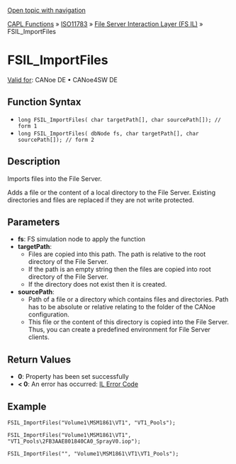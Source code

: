 [Open topic with navigation](../../../../../../CANoeDEFamily.htm#Topics/CAPLFunctions/ISO11783/ISOInteractionLayerFS/Functions/CAPLfunctionIso11783FSILImportFiles.md)

[CAPL Functions](../../../CAPLfunctions.md) » [ISO11783](../../CAPLfunctionsISO11783Overview.md) » [File Server Interaction Layer (FS IL)](../CAPLfunctionsISOILFSOverview.md) » FSIL_ImportFiles

# FSIL_ImportFiles

[Valid for](../../../../Shared/FeatureAvailability.md): CANoe DE • CANoe4SW DE

## Function Syntax

- `long FSIL_ImportFiles( char targetPath[], char sourcePath[]); // form 1`
- `long FSIL_ImportFiles( dbNode fs, char targetPath[], char sourcePath[]); // form 2`

## Description

Imports files into the File Server.

Adds a file or the content of a local directory to the File Server. Existing directories and files are replaced if they are not write protected.

## Parameters

- **fs**: FS simulation node to apply the function
- **targetPath**:
  - Files are copied into this path. The path is relative to the root directory of the File Server.
  - If the path is an empty string then the files are copied into root directory of the File Server.
  - If the directory does not exist then it is created.
- **sourcePath**:
  - Path of a file or a directory which contains files and directories. Path has to be absolute or relative relating to the folder of the CANoe configuration.
  - This file or the content of this directory is copied into the File Server. Thus, you can create a predefined environment for File Server clients.

## Return Values

- **0**: Property has been set successfully
- **< 0**: An error has occurred: [IL Error Code](../../../CAPLfunctionsISOj1939ErrorCodes.md)

## Example

```plaintext
FSIL_ImportFiles("Volume1\MSM1861\VT1", "VT1_Pools");

FSIL_ImportFiles("Volume1\MSM1861\VT1", "VT1_Pools\2FB3AAE801840CA0_SprayV0.iop");

FSIL_ImportFiles("", "Volume1\MSM1861\VT1\VT1_Pools");
```
